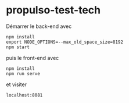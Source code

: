 # propulso-test-tech
Démarrer le back-end avec 
```
npm install
export NODE_OPTIONS=--max_old_space_size=8192
npm start
``` 

puis le front-end avec 
```
npm install
npm run serve 
``` 

et visiter 
```
localhost:8081
```

